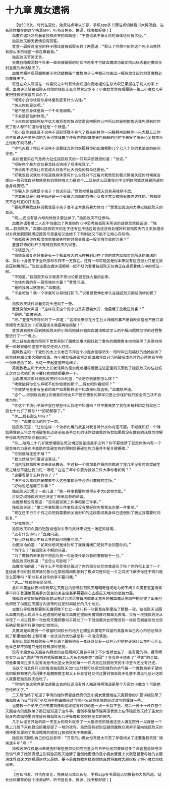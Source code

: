 # 十九章 魔女遗祸
        【告知书友，时代在变化，免费站点难以长存，手机app多书源站点切换看书大势所趋，站长给你推荐的这个换源APP，听书音色多、换源、找书都好使！】
       血魔许诺冷冷的看着独孤败天的双眼道：“不管你承不承认你的身体绝对有古怪。”
       独孤败天面无表情没有回答。
       萱萱一副好奇宝宝的样子围绕着独孤败天转了两圈道：“默认了哼想不到你这个死小白竟然有那么多的秘密一直在瞒着我。”
       独孤败天苦笑无言。
       天魔谷隐魔洞数千年来一直未被破解的封印不再牢不可破血魔成功破印而出标志着封魔印永封圣魔的神话破灭了。
       血魔老祖再现另魔教弟子欢欣鼓舞每个魔教弟子心中都已勾画出一幅辉煌壮阔的前景魔教必将魔尊天下。
       可是在众人沉浸在一片喜悦之中时有谁会知道血魔老祖的生杀大权已掌握在了别人的手上呢。血魔许诺随独孤败天向他的住处走去当然肯定少不了小魔女萱萱在后跟随一路上小魔女几乎要把独孤败天逼的自杀了。
       “喂死小白你快说你身体里到底有什么古怪。”
       “快点你到是说啊。”
       “是不是你身体里有一个千年鬼魂啊。”
       “不会是狐仙附体吧。”
       “小白你印堂暗死劫不远大难将至你快点留遗言吧把你心中所以的秘密都告诉我免得到时你死了别人都不知道你曾经是一个妖怪。”
       “死小白你到底说不说再不说别怪我不客气了我先拆掉你一只胳膊再卸掉你一只大腿反正你也不爱说话干脆把你的舌头也拔掉算了还有你的眼睛整天色眯眯的也挖下来好了嗯头也全都拔光去做刷子刷马桶。”
       “哼气死我了你还不说再不说我拔光你的衣服将你扔到魔教那几个七八十岁的老婆婆的房间里去。”
       最后萱萱实在气急用力扯住独孤败天的一只耳朵恶狠狠的道：“快说。”
       “哎呀你个暴力女女暴龙轻点快掉了哎疼死我了。”
       “快说再不说我让你变成大白兔不比大白兔的耳朵还要长。”
       “好我说我说我也不知道我身体里有什么古怪只不过每次我愤怒到极点情绪失控的时候就会爆出一股另我自己都感觉到恐惧的强大力量这个……就是这么回事我也不太明白可能这就是所谓的舍身成魔吧。”
       “你骗人你当我是小孩子？快说实话。”萱萱揪着独孤败天的耳朵继续不放。
       “你本来就是小孩子嘛还是一个有暴力倾向的恐怖小女孩正常女孩哪有像你这样的。”独孤败天不合时宜的打击道。
       “要死啊竟敢这样说我谁是小孩子谁不正常谁有暴力倾向？”萱萱边说边用力揪扯独孤败天的耳朵。
       “啊……还没有暴力倾向快放手要扯掉了。”独孤败天不住惨叫。
       血魔许诺看着二人忍不住露出了笑意同时心中思考独孤败天所说的话她忽然插话道：“独孤……独孤败天。”血魔叫独孤败天的名字还有些不适应她也还没有处理好和独孤败天的关系按理说对方救她脱困她理应报答可是最后又给她下了禁制这又不能不让她心存怨愤。
       “独孤败天你在极度愤怒情绪失控的时候会爆出一股至强至盛的力量？”
       萱萱好奇的松开手等待独孤败天的回答。
       “不错是的。”
       “嗯情况很复杂好象是有一个极其强大的元神被封印在了你的体内就和萱萱所说的鬼魂附体、狐仙上身差不多当然那种东西不一定存在。还有一种可能就是你本来就有这股潜力只是在故意压制着而已。”说到这里血魔许诺眼睛一眨不眨的看着独孤败天仿佛正在透视着他心中的想法一般。
       “不知道。”独孤败天似乎极其不愿讨论那股至强力量的由来。
       “他体内真的有一股至强的力量？”萱萱问道。
       “是的我可以感觉到。”血魔道。
       “不会吧他？我一个手就可以将他打趴下。”说着萱萱伸出拳头在独孤败天面前挑衅的扬了扬。
       独孤败天装作没看见将头扭向了一旁。
       萱萱突然大声道：“这样说来这个死小白其实很强大万一他要爆了比我还厉害？”
       “是的。”血魔笑道。
       “哼。”萱萱气呼呼的哼了一声道：“这样说来你在长生谷大神威的事不是自吹自擂也不是江湖传闻夸大是真的？好我要闭关我要再做突破！”
       萱萱说到做到回到独孤败天的小院后她就开始向血魔请教武学上的不解问题教与学的过程整整进行了一个晚上。
       第二日在血魔的陪同下萱萱来到了魔教议事大殿找到了重伤的魔教教主向他说明了来意向他要一间最安静的密室不能受任何人打扰。
       魔教教主和一干受伤的太上长老巴不得这个小魔女能够消失一段时间立刻痛快的给她按排了密室就在魔议事大殿的后面。在小魔女临进密室之前血魔将自己当初破帝成圣时的心得体会写在一张纸递给了她。从这一天起萱萱开始闭关。
       另魔教教主和十大太上长老诧异的是血魔老祖将萱萱送进密室后又回到了独孤败天的住处临走之时交代他们先不要打扰她她需要静一下。
       当血魔再次面对独孤败天时冷冷的道：“说吧你到底想怎么样？”
       “唉我能将你怎么样呢不如你做我的那个……侍女吧你看如何？”
       “你做梦吧圣者有圣者的尊严如果那样还不如直接叫我去死。”血魔怒声道。
       “这个……你别误会我让你做我的侍女并不是你想象的那样只是让你保护我的安全而已决不会难为你。”
       “你这个下流小子脑子里在想些什么我还不知道吗？哼不要做梦了我在未被封印之前就已二百七十九岁了做你***奶奶都够了。”
       “你……我有那么坏吗？”
       “哼！”血魔冷冷的哼了一声。
       独孤败天道：“让你这样一个功参化境的武圣对我言听计从你肯定不服。不如我们打一个赌如果我在三年之内堪破生死迈进圣级高手之列的话你就做我的侍女如果我没有做到的话我为你解开你体内的禁制你看如何。”
       “你……哈哈二十几岁就想堪破生死之境迈进圣级高手之列？你不要做梦了就是你体内有一个股至强的力量也不能助你突破生死的限制想要破生死力量并不是关键要素。”
       “你到底赌还是不赌？”
       “我当然赌你可要说话算话。”
       “当然我独孤败天向来说话算话。不过有一个附加条件既然你都说了我几乎没有可能突破生死之境总不能让我白忙一场吧？在这三年中你要为我做三件大事你看如何？”
       “这要看是什么样的事了？”
       “决不会为难你你是魔教中人这些事都会符合你们魔教的立场。”
       “好你说吧是哪三件事？”
       独孤败天沉思了一会儿道：“第一件事我要你搅得天宇大6武林大乱。”
       片刻之间独孤败天已决定了未来武林的命运。
       血魔想都没有想道：“没问题说第二件事和第三件事。”
       独孤败天道：“第二件事和第三件事我还没有想好你先帮我去办第一件事吧。”
       “现在还不行三个月之后吧我需要闭关被封印的这段期间我身体已虚弱到了极点我需要时间恢复。”
       “好我等你。”
       独孤败天和血魔的短暂谈话对未来的武林来说是一场狂风暴雨。
       “还有什么事吗？”血魔问道。
       “有当然有我心中有太多的疑问想要问你。”
       血魔冷冷的道：“如果你想问是谁封印了我就请闭口吧我不会回答你的。”
       “为什么？”独孤败天不解的问道。
       “为了魔教的未来我不想因为我一句话使传承万载的魔教毁于一旦。”
       独孤败天吃惊道：“这怎么可能呢？”
       血魔冷冷的道：“有什么不可能我已看过了你的部分记忆你难道忘了吗？你的祖上出了一个圣级高手你们独孤家族的势力在那段期间膨胀到了极点可是却在一夕之间灰飞烟灭你还不明白是怎么回事吗？所以有关封印的事不要问我。”
       “这……”独孤败天呆呆愣。
       此后血魔昼伏夜出每晚都在天魔谷内游荡独孤败天暗暗奇怪问她为何不闭关血魔答道圣级高手不同于普通绝顶高手的苦坐闭关圣级高手需要用心去感应天地间的至强力量。
       独孤败天曾悄悄的跟着她出去过几次尽管每次都毫无意外的被血魔从黑暗中把他提了出来但他却觉了血魔在天魔谷内游荡时驻足时间最长的几个地方。
       血魔几乎每晚都要到天魔铜像下伫立一会儿有一次甚至在那里站了整整一夜。独孤败天试图从血魔的脸上现点什么但遗憾的是每次血魔在望向天魔铜像时都面无表情。只有一次独孤败天从中现了一点古怪那一次他现天魔铜像似乎晃动了一下但血魔对此好像没有一丝反应到最后他也没有确定那是否只是他的幻觉而已。
       灵魔湖是血魔另一个停留时间较长的地方在哪里血魔毫不保留的暴露出自己内心的想法每次到了那里她的脸上都带着一丝淡淡的忧伤甚至有一次泪流满面。
       看到此景后独孤败天心中充满了震撼他有一死迷惑又有一丝担心但他在迷惑什么在担心什么他自己都不知道只是隐隐有那种感觉。
       没有小魔女在天魔谷内肆虐的这段期间天魔谷平静了不少当然也生了一些有趣的事。据传闻圣女华云仙“遗落”在外的衣服都被太上大长老强制性“收回”了圣女终于结束了“寻衣”的苦恼。可是事情未过多久就有消息传出圣女丢失的唯一一件内衣在独孤败天的手中至今还没有归还。
       当这个消息传开以后每当独孤败天出门之时都可以感觉到强烈的杀气每一个魔教男弟子望向他的眼神都寒光闪闪要不是魔教教主和太上长老曾经交代过要对独孤败天礼敬不得无礼估计这帮人就要把独孤败天给吃了。
       “可怕可怕这究竟是谁透露出去的应该没有外人知道呀啊难道是那个万恶的小魔女？可是她已经闭关了。”
       三天后他终于知道了事情的始作俑者居然真的是小魔女萱萱她在天魔铜像的头顶详细刻录了独孤败天当日“误闯”圣女浴室的细微经过当然不忘记将事情的经过改写的暧昧一些。
       当魔教一个弟子打扫天魔铜像现这段留言时惊的差一点一头栽下去。随后一传十十传百整个天魔谷内的魔教弟子都已经知道了这件事。当然事情越传越离谱表面上在传独孤败天抢了圣女的贴身内衣暗地里则在盛传独孤败天几乎每晚都留宿在圣女的房内。
       几乎从谣言开始的那一天圣女的院外就多了一大批志愿抓狼者这些人蹲在院外一呆就是一个晚上几晚下来色狼没抓着却捉了一地的夜鸟。虽然没有抓到证据但魔教众男弟子望向独孤败天的眼神更加犀利了那凉飕飕的感觉让独孤败天不寒而栗。
       独孤败天回到自己的住处悲呼：“万恶的小魔女你真是太可恶了即使闭关了还要害我真是‘祸害遗千年’啊！”
       独孤败天仅仅是出来进去时有些担惊受怕而已圣女的日子比他可要难过多了流言蜚语快把华云仙气疯了她简直想立刻将独孤败天给劈了当然她更恨的是小魔女萱萱上次就是萱萱将她的衣服满世界散这次的祸源居然又是她。要不是魔教教主拦着她她真想将魔教大殿给拆了将小魔女给找出来。
       ...
       【告知书友，时代在变化，免费站点难以长存，手机app多书源站点切换看书大势所趋，站长给你推荐的这个换源APP，听书音色多、换源、找书都好使！】